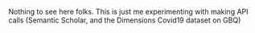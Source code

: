 Nothing to see here folks. This is just me experimenting with making API calls (Semantic Scholar, and the Dimensions Covid19 dataset on GBQ)
